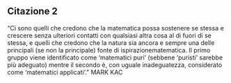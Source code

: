 ## Citazione 2

“Ci sono quelli che credono che la matematica possa sostenere se stessa e crescere senza ulteriori contatti con qualsiasi altra cosa al di fuori di se stessa, e quelli che credono che la natura sia ancora e sempre una delle principali (se non la principale) fonte di ispirazionematematica. Il primo gruppo viene identificato come ‘matematici puri’ (sebbene ‘puristi’ sarebbe più adeguato) mentre il secondo è, con uguale inadeguatezza, considerato come ‘matematici applicati’.”
MARK KAC